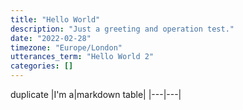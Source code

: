 ```yaml
---
title: "Hello World"
description: "Just a greeting and operation test."
date: "2022-02-28"
timezone: "Europe/London"
utterances_term: "Hello World 2"
categories: []
---
```

duplicate
|I'm a|markdown table|
|---|---|
